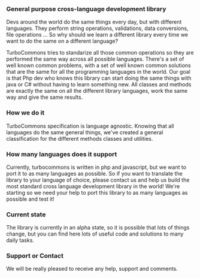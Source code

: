 ### General purpose cross-language development library
Devs around the world do the same things every day, but with different languages. They perform string operations, validations, data conversions, file operations ... So why should we learn a different library every time we want to do the same on a different language? 
 
TurboCommons tries to standarize all those common operations so they are performed the same way across all possible languages. There's a set of well known common problems, with a set of well known common solutions that are the same for all the programming languages in the world. Our goal is that Php dev who knows this library can start doing the same things with java or C# without having to learn something new. All classes and methods are exactly the same on all the different library languages, work the same way and give the same results.
	
### How we do it
TurboCommons specification is language agnostic. Knowing that all languages do the same general things, we've created a general classification for the different methods classes and utilities.

### How many languages does it support	 
Currently, turbocommons is written in php and javascript, but we want to port it to as many languages as possible. So if you want to translate the library to your language of choice, please contact us and help us build the most standard cross language development library in the world! We're starting so we need your help to port this library to as many languages as possible and test it!

### Current state
The library is currently in an alpha state, so it is possible that lots of things change, but you can find here lots of useful code and solutions to many daily tasks. 

### Support or Contact
We will be really pleased to receive any help, support and comments.
